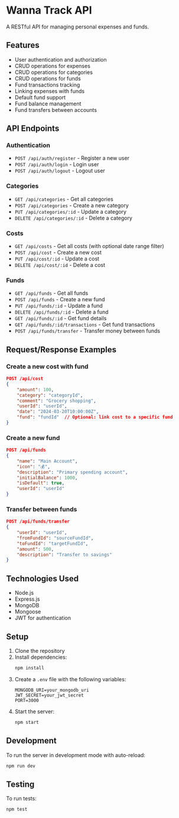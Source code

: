 # Wanna Track API

A RESTful API for managing personal expenses and funds.

## Features

- User authentication and authorization
- CRUD operations for expenses
- CRUD operations for categories
- CRUD operations for funds
- Fund transactions tracking
- Linking expenses with funds
- Default fund support
- Fund balance management
- Fund transfers between accounts

## API Endpoints

### Authentication
- `POST /api/auth/register` - Register a new user
- `POST /api/auth/login` - Login user
- `POST /api/auth/logout` - Logout user

### Categories
- `GET /api/categories` - Get all categories
- `POST /api/categories` - Create a new category
- `PUT /api/categories/:id` - Update a category
- `DELETE /api/categories/:id` - Delete a category

### Costs
- `GET /api/costs` - Get all costs (with optional date range filter)
- `POST /api/cost` - Create a new cost
- `PUT /api/cost/:id` - Update a cost
- `DELETE /api/cost/:id` - Delete a cost

### Funds
- `GET /api/funds` - Get all funds
- `POST /api/funds` - Create a new fund
- `PUT /api/funds/:id` - Update a fund
- `DELETE /api/funds/:id` - Delete a fund
- `GET /api/funds/:id` - Get fund details
- `GET /api/funds/:id/transactions` - Get fund transactions
- `POST /api/funds/transfer` - Transfer money between funds

## Request/Response Examples

### Create a new cost with fund
```json
POST /api/cost
{
    "amount": 100,
    "category": "categoryId",
    "comment": "Grocery shopping",
    "userId": "userId",
    "date": "2024-03-20T10:00:00Z",
    "fund": "fundId"  // Optional: link cost to a specific fund
}
```

### Create a new fund
```json
POST /api/funds
{
    "name": "Main Account",
    "icon": "💰",
    "description": "Primary spending account",
    "initialBalance": 1000,
    "isDefault": true,
    "userId": "userId"
}
```

### Transfer between funds
```json
POST /api/funds/transfer
{
    "userId": "userId",
    "fromFundId": "sourceFundId",
    "toFundId": "targetFundId",
    "amount": 500,
    "description": "Transfer to savings"
}
```

## Technologies Used

- Node.js
- Express.js
- MongoDB
- Mongoose
- JWT for authentication

## Setup

1. Clone the repository
2. Install dependencies:
   ```bash
   npm install
   ```
3. Create a `.env` file with the following variables:
   ```
   MONGODB_URI=your_mongodb_uri
   JWT_SECRET=your_jwt_secret
   PORT=3000
   ```
4. Start the server:
   ```bash
   npm start
   ```

## Development

To run the server in development mode with auto-reload:
```bash
npm run dev
```

## Testing

To run tests:
```bash
npm test
```